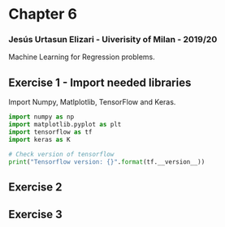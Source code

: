 # Chapter 6

### Jesús Urtasun Elizari - Uiverisity of Milan - 2019/20

Machine Learning for Regression problems.

## Exercise 1 - Import needed libraries

Import Numpy, Matlplotlib, TensorFlow and Keras.
```python
import numpy as np
import matplotlib.pyplot as plt
import tensorflow as tf
import keras as K

# Check version of tensorflow
print("Tensorflow version: {}".format(tf.__version__))

```
## Exercise 2


## Exercise 3
